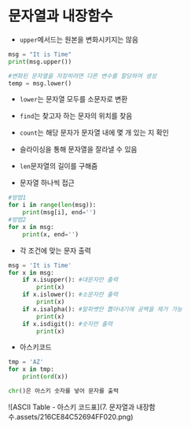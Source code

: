 # 문자열과 내장함수

- `upper`메서드는 원본을 변화시키지는 않음

```python
msg = "It is Time"
print(msg.upper())

#변화된 문자열을 저장하려면 다른 변수를 할당하여 생성
temp = msg.lower()
```

- `lower`는 문자열 모두를 소문자로 변환
- `find`는 찾고자 하는 문자의 위치를 찾음

- `count`는 해당 문자가 문자열 내에 몇 개 있는 지 확인
- 슬라이싱을 통해 문자열을 잘라낼 수 있음
- `len`문자열의 길이를 구해줌
- 문자열 하나씩 접근

```python
#방법1
for i in range(len(msg)):
    print(msg[i], end='')
#방법2
for x in msg:
    print(x, end='')
```

- 각 조건에 맞는 문자 출력

```python
msg = 'It is Time'
for x in msg:
    if x.isupper(): #대문자만 출력
        print(x)
    if x.islower(): #소문자만 출력
        print(x)
    if x.isalpha(): #알파벳만 뽑아내기에 공백을 제거 가능
        print(x)
    if x.isdigit(): #숫자만 출력
        print(x)
```

- 아스키코드

```python
tmp = 'AZ'
for x in tmp:
    print(ord(x))

chr()은 아스키 숫자를 넣어 문자를 출력
```

![ASCII Table - 아스키 코드표](7. 문자열과 내장함수.assets/216CE84C52694FF020.png)